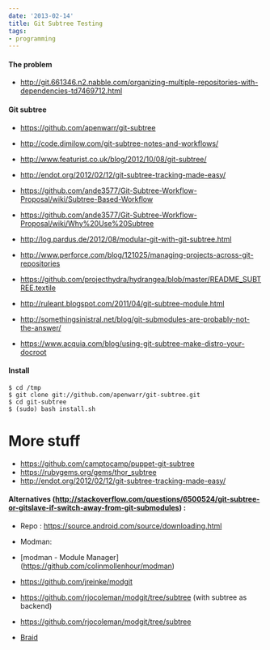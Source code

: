 ```yaml
---
date: '2013-02-14'
title: Git Subtree Testing
tags:
- programming
---
```



#### The problem

  - http://git.661346.n2.nabble.com/organizing-multiple-repositories-with-dependencies-td7469712.html


#### Git subtree

  - https://github.com/apenwarr/git-subtree
  - http://code.dimilow.com/git-subtree-notes-and-workflows/
  - http://www.featurist.co.uk/blog/2012/10/08/git-subtree/
  - http://endot.org/2012/02/12/git-subtree-tracking-made-easy/
  - https://github.com/ande3577/Git-Subtree-Workflow-Proposal/wiki/Subtree-Based-Workflow
  - https://github.com/ande3577/Git-Subtree-Workflow-Proposal/wiki/Why%20Use%20Subtree
  - http://log.pardus.de/2012/08/modular-git-with-git-subtree.html
  - http://www.perforce.com/blog/121025/managing-projects-across-git-repositories

  - https://github.com/projecthydra/hydrangea/blob/master/README_SUBTREE.textile


  - http://ruleant.blogspot.com/2011/04/git-subtree-module.html
  - http://somethingsinistral.net/blog/git-submodules-are-probably-not-the-answer/
  - https://www.acquia.com/blog/using-git-subtree-make-distro-your-docroot



#### Install

    $ cd /tmp
    $ git clone git://github.com/apenwarr/git-subtree.git
    $ cd git-subtree
    $ (sudo) bash install.sh





# More stuff

  - https://github.com/camptocamp/puppet-git-subtree
  - https://rubygems.org/gems/thor_subtree
  - http://endot.org/2012/02/12/git-subtree-tracking-made-easy/

#### Alternatives (http://stackoverflow.com/questions/6500524/git-subtree-or-gitslave-if-switch-away-from-git-submodules) :

  - Repo : https://source.android.com/source/downloading.html



 - Modman:
  - [modman - Module Manager]  (https://github.com/colinmollenhour/modman)
  - https://github.com/jreinke/modgit
  - https://github.com/rjocoleman/modgit/tree/subtree (with subtree as backend)
  - https://github.com/rjocoleman/modgit/tree/subtree
  - [Braid](https://github.com/evilchelu/braid)
